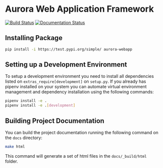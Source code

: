 Aurora Web Application Framework
================================
[![Build Status](https://travis-ci.org/yeiniel/aurora-webapp.svg?branch=master)](https://travis-ci.org/yeiniel/aurora-webapp)
[![Documentation Status](https://readthedocs.org/projects/aurora-webapp/badge/?version=latest)](https://aurora-webapp.readthedocs.io/en/latest/?badge=latest)

## Installing Package

```bash
pip install -i https://test.pypi.org/simple/ aurora-webapp
```

## Setting up a Development Environment

To setup a development environment you need to install all dependencies listed
on `extras_require[development]` on `setup.py`. If you already has pipenv 
installed on your system you can automate virtual environment management and
dependency installation using the following commands:

```bash
pipenv install -e .
pipenv install -e .[development]
```

## Building Project Documentation

You can build the project documentation running the following command on the
`docs` directory:

```bash
make html
```

This command will generate a set of html files in the `docs/_build/html` 
folder.